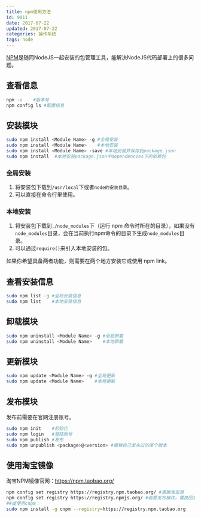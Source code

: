 ```yaml
---
title: npm使用方法
id: 9011
date: 2017-07-22
updated: 2017-07-22
categories: 操作系统
tags: node
---
```


[NPM](https://www.npmjs.com/)是随同NodeJS一起安装的包管理工具，能解决NodeJS代码部署上的很多问题。
<!--more-->

## 查看信息
```bash
npm -v    #版本号
npm config ls #配置信息
```

## 安装模块
```bash
sudo npm install <Module Name> -g #全局安装
sudo npm install <Module Name>    #本地安装
sudo npm install <Module Name> -save #本地安装并保存到package.json
sudo npm install  #本地安装package.json中dependencies下的依赖包
```
### 全局安装
1. 将安装包下载到`/usr/local`下或者`node的安装目录`。
2. 可以直接在命令行里使用。

### 本地安装
1. 将安装包下载到`./node_modules`下（运行 npm 命令时所在的目录），如果没有`node_modules`目录，会在当前执行npm命令的目录下生成`node_modules`目录。
2. 可以通过``require()``来引入本地安装的包。

如果你希望具备两者功能，则需要在两个地方安装它或使用 npm link。

## 查看安装信息
```bash
sudo npm list -g #全局安装信息
sudo npm list    #本地安装信息
```

## 卸载模块
```bash
sudo npm uninstall <Module Name> -g #全局卸载
sudo npm uninstall <Module Name>    #本地卸载
```

## 更新模块
```bash
sudo npm update <Module Name> -g #全局更新
sudo npm update <Module Name>    #本地更新
```

## 发布模块
发布前需要在官网注册账号。
```bash
sudo npm init    #初始化
sudo npm login   #登陆账号
sudo npm publish #发布
sudo npm unpublish <package>@<version> #撤销自己发布过的某个版本
```

## 使用淘宝镜像
淘宝NPM镜像官网：https://npm.taobao.org/
```bash
npm config set registry https://registry.npm.taobao.org/ #更换淘宝源
npm config set registry https://registry.npmjs.org/ #若要发布模块，需换回官方源
##或使用cnpm：
sudo npm install -g cnpm --registry=https://registry.npm.taobao.org
```

